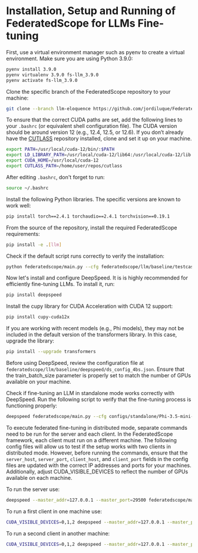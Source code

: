# Installation, Setup and Running of FederatedScope for LLMs Fine-tuning

First, use a virtual environment manager such as pyenv to create a virtual environment. Make sure you are using Python 3.9.0:

```bash
pyenv install 3.9.0
pyenv virtualenv 3.9.0 fs-llm_3.9.0
pyenv activate fs-llm_3.9.0
```

Clone the specific branch of the FederatedScope repository to your machine:

```bash
git clone --branch llm-eloquence https://github.com/jordiluque/FederatedScope.git
```

To ensure that the correct CUDA paths are set, add the following lines to your `.bashrc` (or equivalent shell configuration file). The CUDA version should be around version 12 (e.g., 12.4, 12.5, or 12.6). If you don’t already have the [CUTLASS](https://github.com/NVIDIA/cutlass) repository installed, clone and set it up on your machine.

```bash
export PATH=/usr/local/cuda-12/bin/:$PATH
export LD_LIBRARY_PATH=/usr/local/cuda-12/lib64:/usr/local/cuda-12/lib:$LD_LIBRARY_PATH
export CUDA_HOME=/usr/local/cuda-12
export CUTLASS_PATH=/home/user/repos/cutlass 
```

After editing `.bashrc`, don't forget to run:

```bash
source ~/.bashrc
```

Install the following Python libraries. The specific versions are known to work well:
```bash
pip install torch==2.4.1 torchaudio==2.4.1 torchvision==0.19.1
```

From the source of the repository, install the required FederatedScope requirements:
```bash
pip install -e .[llm]
```

Check if the default script runs correctly to verify the installation:

```bash
python federatedscope/main.py --cfg federatedscope/llm/baseline/testcase.yaml
```

Now let's install and configure DeepSpeed. It is is highly recommended for efficiently fine-tuning LLMs. To install it, run:

```bash
pip install deepspeed
```

Install the cupy library for CUDA Acceleration with CUDA 12 support:

```bash
pip install cupy-cuda12x
```

If you are working with recent models (e.g., Phi models), they may not be included in the default version of the transformers library. In this case, upgrade the library:

```bash
pip install --upgrade transformers
```

Before using DeepSpeed, review the configuration file at `federatedscope/llm/baseline/deepspeed/ds_config_4bs.json`. Ensure that the train_batch_size parameter is properly set to match the number of GPUs available on your machine.

Check if fine-tuning an LLM in standalone mode works correctly with DeepSpeed. Run the following script to verify that the fine-tuning process is functioning properly:

```bash
deepspeed federatedscope/main.py --cfg configs/standalone/Phi-3.5-mini-instruct/ds_3c_200r_30ls.yaml
```

To execute federated fine-tuning in distributed mode, separate commands need to be run for the server and each client. In the FederatedScope framework, each client must run on a different machine. The following config files will allow us to test if the setup works with two clients in distributed mode. However, before running the commands, ensure that the `server_host`, `server_port`, `client_host`, and `client_port` fields in the config files are updated with the correct IP addresses and ports for your machines. Additionally, adjust CUDA_VISIBLE_DEVICES to reflect the number of GPUs available on each machine.

To run the server use:
```bash
deepspeed --master_addr=127.0.0.1 --master_port=29500 federatedscope/main.py --cfg configs/distributed/Phi-3.5-mini-instruct/server_ds_2c_200r_30ls.yaml
```

To run a first client in one machine use:
```bash
CUDA_VISIBLE_DEVICES=0,1,2 deepspeed --master_addr=127.0.0.1 --master_port=29500 federatedscope/main.py --cfg configs/distributed/Phi-3.5-mini-instruct/client_1_ds_2c_200r_30ls.yaml
```

To run a second client in another machine:
```bash
CUDA_VISIBLE_DEVICES=0,1,2 deepspeed --master_addr=127.0.0.1 --master_port=29500 federatedscope/main.py --cfg configs/distributed/Phi-3.5-mini-instruct/client_1_ds_2c_200r_30ls.yaml 
```